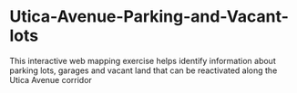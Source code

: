 # Utica-Avenue-Parking-and-Vacant-lots
This interactive web mapping exercise helps identify information about parking lots, garages and vacant land that can be reactivated along the Utica Avenue corridor
